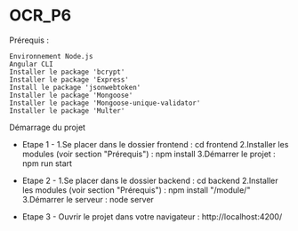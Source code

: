# OCR_P6
Prérequis :

    Environnement Node.js
    Angular CLI
    Installer le package 'bcrypt'
    Installer le package 'Express'
    Install le package 'jsonwebtoken'
    Installer le package 'Mongoose'
    Installer le package 'Mongoose-unique-validator'
    Installer le package 'Multer'
   
Démarrage du projet 

- Etape 1 -
1.Se placer dans le dossier frontend : cd frontend
2.Installer les modules (voir section "Prérequis") : npm install
3.Démarrer le projet : npm run start

- Etape 2 - 
1.Se placer dans le dossier backend : cd backend
2.Installer les modules (voir section "Prérequis") : npm install "/module/"
3.Démarrer le serveur : node server

- Etape 3 - 
Ouvrir le projet dans votre navigateur : http://localhost:4200/
